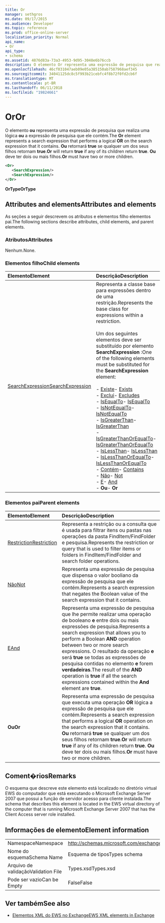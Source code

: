 ```yaml
---
title: Or
manager: sethgros
ms.date: 09/17/2015
ms.audience: Developer
ms.topic: reference
ms.prod: office-online-server
localization_priority: Normal
api_name:
- Or
api_type:
- schema
ms.assetid: 4876d83a-73a3-4953-9d95-3048e6b76ccb
description: O elemento Or representa uma expressão de pesquisa que realiza um OR lógico a expressão de pesquisa que ele contém. Ou retornará true se qualquer um dos seus filhos retornam true. Ou, deve ter filhos dois ou mais.
ms.openlocfilehash: 46cf031047aeb09e05a385150ab7587968aef345
ms.sourcegitcommit: 34041125dc8c5f993b21cebfc4f8b72f0fd2cb6f
ms.translationtype: MT
ms.contentlocale: pt-BR
ms.lasthandoff: 06/11/2018
ms.locfileid: "19824661"
---
```

# <a name="or"></a><span data-ttu-id="fd9d4-105">Or</span><span class="sxs-lookup"><span data-stu-id="fd9d4-105">Or</span></span>

<span data-ttu-id="fd9d4-106">O elemento **ou** representa uma expressão de pesquisa que realiza uma lógica **ou** a expressão de pesquisa que ele contém.</span><span class="sxs-lookup"><span data-stu-id="fd9d4-106">The **Or** element represents a search expression that performs a logical **OR** on the search expression that it contains.</span></span> <span data-ttu-id="fd9d4-107">**Ou** retornará **true** se qualquer um dos seus filhos retornam **true**.</span><span class="sxs-lookup"><span data-stu-id="fd9d4-107">**Or** will return **true** if any of its children return **true**.</span></span> <span data-ttu-id="fd9d4-108">**Ou** deve ter dois ou mais filhos.</span><span class="sxs-lookup"><span data-stu-id="fd9d4-108">**Or** must have two or more children.</span></span> 
  
```xml
<Or>
   <SearchExpression/>
   <SearchExpression/>
</Or>
```

 <span data-ttu-id="fd9d4-109">**OrType**</span><span class="sxs-lookup"><span data-stu-id="fd9d4-109">**OrType**</span></span>
## <a name="attributes-and-elements"></a><span data-ttu-id="fd9d4-110">Attributes and elements</span><span class="sxs-lookup"><span data-stu-id="fd9d4-110">Attributes and elements</span></span>

<span data-ttu-id="fd9d4-111">As seções a seguir descrevem os atributos e elementos filho elementos pai.</span><span class="sxs-lookup"><span data-stu-id="fd9d4-111">The following sections describe attributes, child elements, and parent elements.</span></span>
  
### <a name="attributes"></a><span data-ttu-id="fd9d4-112">Atributos</span><span class="sxs-lookup"><span data-stu-id="fd9d4-112">Attributes</span></span>

<span data-ttu-id="fd9d4-113">Nenhum.</span><span class="sxs-lookup"><span data-stu-id="fd9d4-113">None.</span></span>
  
### <a name="child-elements"></a><span data-ttu-id="fd9d4-114">Elementos filho</span><span class="sxs-lookup"><span data-stu-id="fd9d4-114">Child elements</span></span>

|<span data-ttu-id="fd9d4-115">**Elemento**</span><span class="sxs-lookup"><span data-stu-id="fd9d4-115">**Element**</span></span>|<span data-ttu-id="fd9d4-116">**Descrição**</span><span class="sxs-lookup"><span data-stu-id="fd9d4-116">**Description**</span></span>|
|:-----|:-----|
|[<span data-ttu-id="fd9d4-117">SearchExpression</span><span class="sxs-lookup"><span data-stu-id="fd9d4-117">SearchExpression</span></span>](searchexpression.md) <br/> | <span data-ttu-id="fd9d4-118">Representa a classe base para expressões dentro de uma restrição.</span><span class="sxs-lookup"><span data-stu-id="fd9d4-118">Represents the base class for expressions within a restriction.</span></span> <br/><br/><span data-ttu-id="fd9d4-119">Um dos seguintes elementos deve ser substituído por elemento **SearchExpression** :</span><span class="sxs-lookup"><span data-stu-id="fd9d4-119">One of the following elements must be substituted for the **SearchExpression** element:</span></span> <br/> <br/><span data-ttu-id="fd9d4-120">- [Existe](exists.md)</span><span class="sxs-lookup"><span data-stu-id="fd9d4-120">- [Exists](exists.md)</span></span> <br/><span data-ttu-id="fd9d4-121">- [Exclui](excludes.md)</span><span class="sxs-lookup"><span data-stu-id="fd9d4-121">- [Excludes](excludes.md)</span></span> <br/><span data-ttu-id="fd9d4-122">- [IsEqualTo](isequalto.md)</span><span class="sxs-lookup"><span data-stu-id="fd9d4-122">- [IsEqualTo](isequalto.md)</span></span> <br/><span data-ttu-id="fd9d4-123">- [IsNotEqualTo](isnotequalto.md)</span><span class="sxs-lookup"><span data-stu-id="fd9d4-123">- [IsNotEqualTo](isnotequalto.md)</span></span> <br/><span data-ttu-id="fd9d4-124">- [IsGreaterThan](isgreaterthan.md)</span><span class="sxs-lookup"><span data-stu-id="fd9d4-124">- [IsGreaterThan](isgreaterthan.md)</span></span> <br/><span data-ttu-id="fd9d4-125">- [IsGreaterThanOrEqualTo](isgreaterthanorequalto.md)</span><span class="sxs-lookup"><span data-stu-id="fd9d4-125">- [IsGreaterThanOrEqualTo](isgreaterthanorequalto.md)</span></span> <br/><span data-ttu-id="fd9d4-126">- [IsLessThan](islessthan.md)</span><span class="sxs-lookup"><span data-stu-id="fd9d4-126">- [IsLessThan](islessthan.md)</span></span> <br/><span data-ttu-id="fd9d4-127">- [IsLessThanOrEqualTo](islessthanorequalto.md)</span><span class="sxs-lookup"><span data-stu-id="fd9d4-127">- [IsLessThanOrEqualTo](islessthanorequalto.md)</span></span> <br/><span data-ttu-id="fd9d4-128">- [Contém](contains.md)</span><span class="sxs-lookup"><span data-stu-id="fd9d4-128">- [Contains](contains.md)</span></span> <br/><span data-ttu-id="fd9d4-129">- [Não](not.md)</span><span class="sxs-lookup"><span data-stu-id="fd9d4-129">- [Not](not.md)</span></span> <br/><span data-ttu-id="fd9d4-130">- [E](and.md)</span><span class="sxs-lookup"><span data-stu-id="fd9d4-130">- [And](and.md)</span></span> <br/><span data-ttu-id="fd9d4-131">- **Ou**</span><span class="sxs-lookup"><span data-stu-id="fd9d4-131">- **Or**</span></span> <br/> |
   
### <a name="parent-elements"></a><span data-ttu-id="fd9d4-132">Elementos pai</span><span class="sxs-lookup"><span data-stu-id="fd9d4-132">Parent elements</span></span>

|<span data-ttu-id="fd9d4-133">**Elemento**</span><span class="sxs-lookup"><span data-stu-id="fd9d4-133">**Element**</span></span>|<span data-ttu-id="fd9d4-134">**Descrição**</span><span class="sxs-lookup"><span data-stu-id="fd9d4-134">**Description**</span></span>|
|:-----|:-----|
|[<span data-ttu-id="fd9d4-135">Restriction</span><span class="sxs-lookup"><span data-stu-id="fd9d4-135">Restriction</span></span>](restriction.md) <br/> |<span data-ttu-id="fd9d4-136">Representa a restrição ou a consulta que é usada para filtrar itens ou pastas nas operações da pasta FindItem/FindFolder e pesquisa.</span><span class="sxs-lookup"><span data-stu-id="fd9d4-136">Represents the restriction or query that is used to filter items or folders in FindItem/FindFolder and search folder operations.</span></span>  <br/> |
|[<span data-ttu-id="fd9d4-137">Não</span><span class="sxs-lookup"><span data-stu-id="fd9d4-137">Not</span></span>](not.md) <br/> |<span data-ttu-id="fd9d4-138">Representa uma expressão de pesquisa que dispensa o valor booliano da expressão de pesquisa que ele contém.</span><span class="sxs-lookup"><span data-stu-id="fd9d4-138">Represents a search expression that negates the Boolean value of the search expression that it contains.</span></span>  <br/> |
|[<span data-ttu-id="fd9d4-139">E</span><span class="sxs-lookup"><span data-stu-id="fd9d4-139">And</span></span>](and.md) <br/> |<span data-ttu-id="fd9d4-140">Representa uma expressão de pesquisa que lhe permite realizar uma operação de booleano **e** entre dois ou mais expressões de pesquisa.</span><span class="sxs-lookup"><span data-stu-id="fd9d4-140">Represents a search expression that allows you to perform a Boolean **AND** operation between two or more search expressions.</span></span> <span data-ttu-id="fd9d4-141">O resultado da operação **e** será **true** se todas as expressões de pesquisa contidas no elemento **e** forem **verdadeiras**.</span><span class="sxs-lookup"><span data-stu-id="fd9d4-141">The result of the **AND** operation is **true** if all the search expressions contained within the **And** element are **true**.</span></span>  <br/> |
|<span data-ttu-id="fd9d4-142">**Ou**</span><span class="sxs-lookup"><span data-stu-id="fd9d4-142">**Or**</span></span> <br/> |<span data-ttu-id="fd9d4-143">Representa uma expressão de pesquisa que executa uma operação **OR** lógica a expressão de pesquisa que ele contém.</span><span class="sxs-lookup"><span data-stu-id="fd9d4-143">Represents a search expression that performs a logical **OR** operation on the search expression that it contains.</span></span> <span data-ttu-id="fd9d4-144">**Ou** retornará **true** se qualquer um dos seus filhos retornam **true**.</span><span class="sxs-lookup"><span data-stu-id="fd9d4-144">**Or** will return **true** if any of its children return **true**.</span></span> <span data-ttu-id="fd9d4-145">**Ou** deve ter dois ou mais filhos.</span><span class="sxs-lookup"><span data-stu-id="fd9d4-145">**Or** must have two or more children.</span></span>  <br/> |
   
## <a name="remarks"></a><span data-ttu-id="fd9d4-146">Coment�rios</span><span class="sxs-lookup"><span data-stu-id="fd9d4-146">Remarks</span></span>

<span data-ttu-id="fd9d4-147">O esquema que descreve este elemento está localizado no diretório virtual EWS do computador que está executando o Microsoft Exchange Server 2007 que possui a função de servidor acesso para cliente instalada.</span><span class="sxs-lookup"><span data-stu-id="fd9d4-147">The schema that describes this element is located in the EWS virtual directory of the computer that is running Microsoft Exchange Server 2007 that has the Client Access server role installed.</span></span>
  
## <a name="element-information"></a><span data-ttu-id="fd9d4-148">Informações de elemento</span><span class="sxs-lookup"><span data-stu-id="fd9d4-148">Element information</span></span>

|||
|:-----|:-----|
|<span data-ttu-id="fd9d4-149">Namespace</span><span class="sxs-lookup"><span data-stu-id="fd9d4-149">Namespace</span></span>  <br/> |http://schemas.microsoft.com/exchange/services/2006/types  <br/> |
|<span data-ttu-id="fd9d4-150">Nome do esquema</span><span class="sxs-lookup"><span data-stu-id="fd9d4-150">Schema Name</span></span>  <br/> |<span data-ttu-id="fd9d4-151">Esquema de tipos</span><span class="sxs-lookup"><span data-stu-id="fd9d4-151">Types schema</span></span>  <br/> |
|<span data-ttu-id="fd9d4-152">Arquivo de validação</span><span class="sxs-lookup"><span data-stu-id="fd9d4-152">Validation File</span></span>  <br/> |<span data-ttu-id="fd9d4-153">Types.xsd</span><span class="sxs-lookup"><span data-stu-id="fd9d4-153">Types.xsd</span></span>  <br/> |
|<span data-ttu-id="fd9d4-154">Pode ser vazio</span><span class="sxs-lookup"><span data-stu-id="fd9d4-154">Can be Empty</span></span>  <br/> |<span data-ttu-id="fd9d4-155">False</span><span class="sxs-lookup"><span data-stu-id="fd9d4-155">False</span></span>  <br/> |
   
## <a name="see-also"></a><span data-ttu-id="fd9d4-156">Ver também</span><span class="sxs-lookup"><span data-stu-id="fd9d4-156">See also</span></span>

- [<span data-ttu-id="fd9d4-157">Elementos XML do EWS no Exchange</span><span class="sxs-lookup"><span data-stu-id="fd9d4-157">EWS XML elements in Exchange</span></span>](ews-xml-elements-in-exchange.md)

